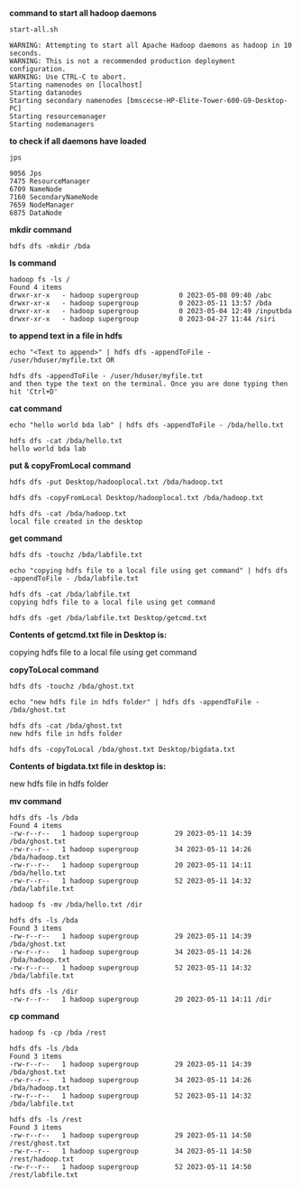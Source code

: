 **command to start all hadoop daemons**

```
start-all.sh

WARNING: Attempting to start all Apache Hadoop daemons as hadoop in 10 seconds.
WARNING: This is not a recommended production deployment configuration.
WARNING: Use CTRL-C to abort.
Starting namenodes on [localhost]
Starting datanodes
Starting secondary namenodes [bmscecse-HP-Elite-Tower-600-G9-Desktop-PC]
Starting resourcemanager
Starting nodemanagers
```

**to check if all daemons have loaded**

```
jps

9056 Jps
7475 ResourceManager
6709 NameNode
7160 SecondaryNameNode
7659 NodeManager
6875 DataNode
```

**mkdir command**

```
hdfs dfs -mkdir /bda
```

**ls command**

```
hadoop fs -ls /
Found 4 items
drwxr-xr-x   - hadoop supergroup          0 2023-05-08 09:40 /abc
drwxr-xr-x   - hadoop supergroup          0 2023-05-11 13:57 /bda
drwxr-xr-x   - hadoop supergroup          0 2023-05-04 12:49 /inputbda
drwxr-xr-x   - hadoop supergroup          0 2023-04-27 11:44 /siri
```

**to append text in a file in hdfs**

```
echo "<Text to append>" | hdfs dfs -appendToFile - /user/hduser/myfile.txt OR

hdfs dfs -appendToFile - /user/hduser/myfile.txt 
and then type the text on the terminal. Once you are done typing then hit 'Ctrl+D'
```

**cat command**

```
echo "hello world bda lab" | hdfs dfs -appendToFile - /bda/hello.txt

hdfs dfs -cat /bda/hello.txt
hello world bda lab
```

**put & copyFromLocal command**

```
hdfs dfs -put Desktop/hadooplocal.txt /bda/hadoop.txt

hdfs dfs -copyFromLocal Desktop/hadooplocal.txt /bda/hadoop.txt

hdfs dfs -cat /bda/hadoop.txt
local file created in the desktop
```

**get command**

```
hdfs dfs -touchz /bda/labfile.txt

echo "copying hdfs file to a local file using get command" | hdfs dfs -appendToFile - /bda/labfile.txt

hdfs dfs -cat /bda/labfile.txt
copying hdfs file to a local file using get command

hdfs dfs -get /bda/labfile.txt Desktop/getcmd.txt
```

**Contents of getcmd.txt file in Desktop is:**

copying hdfs file to a local file using get command

**copyToLocal command**

```
hdfs dfs -touchz /bda/ghost.txt

echo "new hdfs file in hdfs folder" | hdfs dfs -appendToFile - /bda/ghost.txt

hdfs dfs -cat /bda/ghost.txt
new hdfs file in hdfs folder

hdfs dfs -copyToLocal /bda/ghost.txt Desktop/bigdata.txt
```

**Contents of bigdata.txt file in desktop is:**

new hdfs file in hdfs folder

**mv command**

```
hdfs dfs -ls /bda
Found 4 items
-rw-r--r--   1 hadoop supergroup         29 2023-05-11 14:39 /bda/ghost.txt
-rw-r--r--   1 hadoop supergroup         34 2023-05-11 14:26 /bda/hadoop.txt
-rw-r--r--   1 hadoop supergroup         20 2023-05-11 14:11 /bda/hello.txt
-rw-r--r--   1 hadoop supergroup         52 2023-05-11 14:32 /bda/labfile.txt

hadoop fs -mv /bda/hello.txt /dir

hdfs dfs -ls /bda
Found 3 items
-rw-r--r--   1 hadoop supergroup         29 2023-05-11 14:39 /bda/ghost.txt
-rw-r--r--   1 hadoop supergroup         34 2023-05-11 14:26 /bda/hadoop.txt
-rw-r--r--   1 hadoop supergroup         52 2023-05-11 14:32 /bda/labfile.txt

hdfs dfs -ls /dir
-rw-r--r--   1 hadoop supergroup         20 2023-05-11 14:11 /dir
```

**cp command**

```
hadoop fs -cp /bda /rest

hdfs dfs -ls /bda
Found 3 items
-rw-r--r--   1 hadoop supergroup         29 2023-05-11 14:39 /bda/ghost.txt
-rw-r--r--   1 hadoop supergroup         34 2023-05-11 14:26 /bda/hadoop.txt
-rw-r--r--   1 hadoop supergroup         52 2023-05-11 14:32 /bda/labfile.txt

hdfs dfs -ls /rest
Found 3 items
-rw-r--r--   1 hadoop supergroup         29 2023-05-11 14:50 /rest/ghost.txt
-rw-r--r--   1 hadoop supergroup         34 2023-05-11 14:50 /rest/hadoop.txt
-rw-r--r--   1 hadoop supergroup         52 2023-05-11 14:50 /rest/labfile.txt
```
